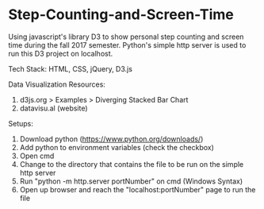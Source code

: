# Step-Counting-and-Screen-Time
Using javascript's library D3 to show personal step counting and screen time during the fall 2017 semester.
Python's simple http server is used to run this D3 project on localhost.

Tech Stack: HTML, CSS, jQuery, D3.js

Data Visualization Resources: 
1. d3js.org > Examples > Diverging Stacked Bar Chart
2. datavisu.al (website)

Setups:
1. Download python (https://www.python.org/downloads/)
2. Add python to environment variables (check the checkbox)
2. Open cmd
3. Change to the directory that contains the file to be run on the simple http server
4. Run "python -m http.server portNumber" on cmd (Windows Syntax)
5. Open up browser and reach the "localhost:portNumber" page to run the file
